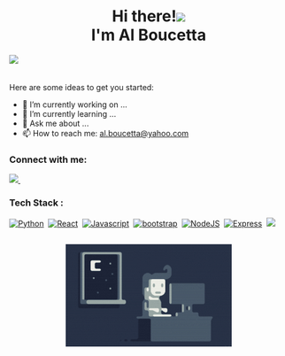 <h1 align="center">Hi there!<img width="30" src="https://camo.githubusercontent.com/e8e7b06ecf583bc040eb60e44eb5b8e0ecc5421320a92929ce21522dbc34c891/68747470733a2f2f6d656469612e67697068792e636f6d2f6d656469612f6876524a434c467a6361737252346961377a2f67697068792e676966"><br>
I'm   Al   Boucetta</h1>

<a href = "https://linkfree.eddiehub.io/lalitdhane" ><img src = "https://user-images.githubusercontent.com/52347812/137624699-ce6bb7ee-eb84-46f1-ac69-c4b78b22db90.png"/></a>
<br /><br />




Here are some ideas to get you started:

- 🔭 I’m currently working on ...
- 🌱 I’m currently learning ...
- 💬 Ask me about ...
- 📫 How to reach me: al.boucetta@yahoo.com

<h3 align="left">Connect with me:</h3>
<p align="left">
<a href="https://www.linkedin.com/in/al-boucetta-6174a0aa/" target="_blank" rel="noreferrer">
<img src ="https://img.shields.io/badge/LinkedIn-0077B5?style=for-the-badge&logo=linkedin&logoColor=white" />
</a>&nbsp;
</p>

<h3 align="left">Tech Stack : </h3>
<p align="left"> 
 
<a href="https://python.com" target="_blank" rel="noreferrer"><img src="https://img.shields.io/badge/python-3670A0?style=for-the-badge&logo=python&logoColor=ffdd54" alt="Python" /></a>&nbsp;
 <a href="https://react.dev" target="_blank" rel="noreferrer"><img src="https://img.shields.io/badge/react-%2320232a.svg?style=for-the-badge&logo=react&logoColor=%2361DAFB" alt="React" /></a>&nbsp;
<a href="https://developer.mozilla.org/en-US/docs/Web/JavaScript" target="_blank" rel="noreferrer"><img src="https://img.shields.io/badge/JavaScript-F7DF1E?style=for-the-badge&logo=javascript&logoColor=black" alt="Javascript" /></a>&nbsp;
<a href="https://getbootstrap.com" target="_blank" rel="noreferrer"> <img src="https://img.shields.io/badge/bootstrap-%23563D7C.svg?style=for-the-badge&logo=bootstrap&logoColor=white" alt="bootstrap" /></a>&nbsp;
<a href="https://nodejs.org/en/" target="_blank" rel="noreferrer"><img src="https://img.shields.io/badge/Node.js-43853D?style=for-the-badge&logo=node.js&logoColor=white" alt="NodeJS" /></a>&nbsp;
<a href="https://expressjs.com/" target="_blank" rel="noreferrer"><img src="https://img.shields.io/badge/Express.js-404D59?style=for-the-badge" alt="Express" /></a>&nbsp;
<a href="https://www.mongodb.com/" target="_blank" rel="noreferrer"><img src="https://img.shields.io/badge/MongoDB-%234ea94b.svg?style=for-the-badge&logo=mongodb&logoColor=white" /></a>
</p>


<h2 align="center"> <img alt="Night Coding" src="https://raw.githubusercontent.com/AVS1508/AVS1508/master/assets/Night-Coding.gif" align="center"/> </h2>
